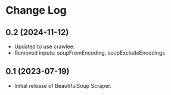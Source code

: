 # Change Log

## 0.2 (2024-11-12)

- Updated to use crawlee.
- Removed inputs: soupFromEncoding, soupExcludeEncodings


## 0.1 (2023-07-19)

- Initial release of BeautifulSoup Scraper.
